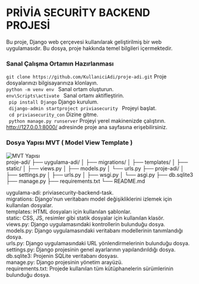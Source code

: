 # PRİVİA SECURİTY BACKEND PROJESİ
Bu proje, Django web çerçevesi kullanılarak geliştirilmiş bir web uygulamasıdır. Bu dosya, proje hakkında temel bilgileri içermektedir.    

###  Sanal Çalışma Ortamın Hazırlanması     
``` git clone https://github.com/KullaniciAdi/proje-adi.git ``` Proje dosyalarınızı bilgisayarınıza klonlayın.          
``` python -m venv env  ``` Sanal ortam oluşturun.         
``` env\Scripts\activate  ``` Sanal ortamı aktifleştirin.       
```  pip install Django ``` Django kurulum.    
```  dijango-admin startproject priviasecurity  ``` Projeyi başlat.       
```  cd priviasecurity_con ``` Dizine gitme.       
```  python manage.py runserver ``` Projeyi yerel makinenizde çalıştırın.         
http://127.0.0.1:8000/ adresinde proje ana sayfasına erişebilirsiniz.

### Dosya Yapısı MVT ( Model View Template )
![ MVT Yapısı ](./images/mvt.jpg)  
proje-adi/
├── uygulama-adi/
│   ├── migrations/
│   ├── templates/
│   ├── static/
│   ├── views.py
│   ├── models.py
│   └── urls.py
├── proje-adi/
│   ├── settings.py
│   ├── urls.py
│   ├── wsgi.py
│   └── asgi.py
├── db.sqlite3
├── manage.py
├── requirements.txt
└── README.md

uygulama-adi: priviasecurity-backend-task.   
migrations: Django'nun veritabanı model değişikliklerini izlemek için kullanılan dosyalar.    
templates: HTML dosyaları için kullanılan şablonlar.     
static: CSS, JS, resimler gibi statik dosyalar için kullanılan klasör.       
views.py: Django uygulamasındaki kontrollerin bulunduğu dosya.         
models.py: Django uygulamasındaki veritabanı modellerinin tanımlandığı dosya.          
urls.py: Django uygulamasındaki URL yönlendirmelerinin bulunduğu dosya.          
settings.py: Django projesinin genel ayarlarının yapılandırıldığı dosya.         
db.sqlite3: Projenin SQLite veritabanı dosyası.        
manage.py: Django projesinin yönetim arayüzü.         
requirements.txt: Projede kullanılan tüm kütüphanelerin sürümlerinin bulunduğu dosya.             
